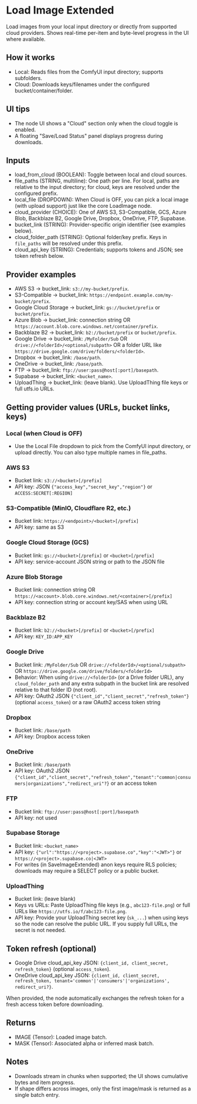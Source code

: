 # Load Image Extended

Load images from your local input directory or directly from supported cloud providers. Shows real-time per-item and byte-level progress in the UI where available.

## How it works

-   Local: Reads files from the ComfyUI input directory; supports subfolders.
-   Cloud: Downloads keys/filenames under the configured bucket/container/folder.

## UI tips

-   The node UI shows a "Cloud" section only when the cloud toggle is enabled.
-   A floating "Save/Load Status" panel displays progress during downloads.

## Inputs

-   load_from_cloud (BOOLEAN): Toggle between local and cloud sources.
-   file_paths (STRING, multiline): One path per line. For local, paths are relative to the input directory; for cloud, keys are resolved under the configured prefix.
-   local_file (DROPDOWN): When Cloud is OFF, you can pick a local image (with upload support) just like the core LoadImage node.
-   cloud_provider (CHOICE): One of AWS S3, S3-Compatible, GCS, Azure Blob, Backblaze B2, Google Drive, Dropbox, OneDrive, FTP, Supabase.
-   bucket_link (STRING): Provider-specific origin identifier (see examples below).
-   cloud_folder_path (STRING): Optional folder/key prefix. Keys in `file_paths` will be resolved under this prefix.
-   cloud_api_key (STRING): Credentials; supports tokens and JSON; see token refresh below.

## Provider examples

-   AWS S3 → bucket_link: `s3://my-bucket/prefix`.
-   S3-Compatible → bucket_link: `https://endpoint.example.com/my-bucket/prefix`.
-   Google Cloud Storage → bucket_link: `gs://bucket/prefix` or `bucket/prefix`.
-   Azure Blob → bucket_link: connection string OR `https://account.blob.core.windows.net/container/prefix`.
-   Backblaze B2 → bucket_link: `b2://bucket/prefix` or `bucket/prefix`.
-   Google Drive → bucket_link: `/MyFolder/Sub` OR `drive://<folderId>/<optional/subpath>` OR a folder URL like `https://drive.google.com/drive/folders/<folderId>`.
-   Dropbox → bucket_link: `/base/path`.
-   OneDrive → bucket_link: `/base/path`.
-   FTP → bucket_link: `ftp://user:pass@host[:port]/basepath`.
-   Supabase → bucket_link: `<bucket_name>`.
-   UploadThing → bucket_link: (leave blank). Use UploadThing file keys or full utfs.io URLs.

## Getting provider values (URLs, bucket links, keys)

### Local (when Cloud is OFF)

-   Use the Local File dropdown to pick from the ComfyUI input directory, or upload directly. You can also type multiple names in file_paths.

### AWS S3

-   Bucket link: `s3://<bucket>[/prefix]`
-   API key: JSON `{"access_key","secret_key","region"}` or `ACCESS:SECRET[:REGION]`

### S3-Compatible (MinIO, Cloudflare R2, etc.)

-   Bucket link: `https://<endpoint>/<bucket>[/prefix]`
-   API key: same as S3

### Google Cloud Storage (GCS)

-   Bucket link: `gs://<bucket>[/prefix]` or `<bucket>[/prefix]`
-   API key: service-account JSON string or path to the JSON file

### Azure Blob Storage

-   Bucket link: connection string OR `https://<account>.blob.core.windows.net/<container>[/prefix]`
-   API key: connection string or account key/SAS when using URL

### Backblaze B2

-   Bucket link: `b2://<bucket>[/prefix]` or `<bucket>[/prefix]`
-   API key: `KEY_ID:APP_KEY`

### Google Drive

-   Bucket link: `/MyFolder/Sub` OR `drive://<folderId>/<optional/subpath>` OR `https://drive.google.com/drive/folders/<folderId>`
-   Behavior: When using `drive://<folderId>` (or a Drive folder URL), any `cloud_folder_path` and any extra subpath in the bucket link are resolved relative to that folder ID (not root).
-   API key: OAuth2 JSON `{"client_id","client_secret","refresh_token"}` (optional `access_token`) or a raw OAuth2 access token string

### Dropbox

-   Bucket link: `/base/path`
-   API key: Dropbox access token

### OneDrive

-   Bucket link: `/base/path`
-   API key: OAuth2 JSON `{"client_id","client_secret","refresh_token","tenant":"common|consumers|organizations","redirect_uri"?}` or an access token

### FTP

-   Bucket link: `ftp://user:pass@host[:port]/basepath`
-   API key: not used

### Supabase Storage

-   Bucket link: `<bucket_name>`
-   API key: `{"url":"https://<project>.supabase.co","key":"<JWT>"}` or `https://<project>.supabase.co|<JWT>`
-   For writes (in SaveImageExtended) anon keys require RLS policies; downloads may require a SELECT policy or a public bucket.

### UploadThing

-   Bucket link: (leave blank)
-   Keys vs URLs: Paste UploadThing file keys (e.g., `abc123-file.png`) or full URLs like `https://utfs.io/f/abc123-file.png`.
-   API key: Provide your UploadThing secret key (`sk_...`) when using keys so the node can resolve the public URL. If you supply full URLs, the secret is not needed.

## Token refresh (optional)

-   Google Drive cloud_api_key JSON: `{client_id, client_secret, refresh_token}` (optional `access_token`).
-   OneDrive cloud_api_key JSON: `{client_id, client_secret, refresh_token, tenant='common'|'consumers'|'organizations', redirect_uri?}`.

When provided, the node automatically exchanges the refresh token for a fresh access token before downloading.

## Returns

-   IMAGE (Tensor): Loaded image batch.
-   MASK (Tensor): Associated alpha or inferred mask batch.

## Notes

-   Downloads stream in chunks when supported; the UI shows cumulative bytes and item progress.
-   If shape differs across images, only the first image/mask is returned as a single batch entry.

